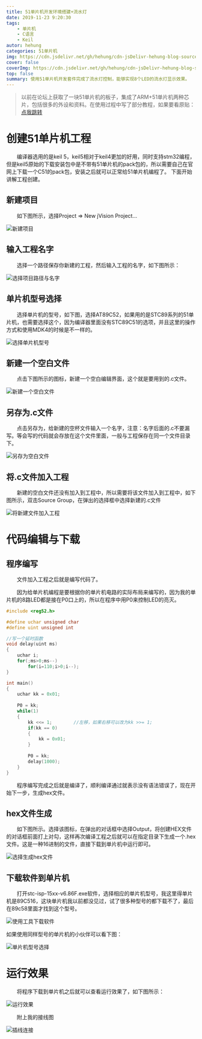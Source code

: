 ```yaml
---
title: 51单片机开发环境搭建+流水灯
date: 2019-11-23 9:20:30
tags: 
	- 单片机
	- C语言
	- Keil
autor: hehung
categories: 51单片机
img: https://cdn.jsdelivr.net/gh/hehung/cdn-jsDelivr-hehung-blog-sources/51单片机建工程+流水灯/整体图.jpg
cover: false
coverImg: https://cdn.jsdelivr.net/gh/hehung/cdn-jsDelivr-hehung-blog-sources/51单片机建工程+流水灯/整体图.jpg
top: false
summary: 使用51单片机开发套件完成了流水灯控制，能够实现8个LED的流水灯显示效果。
---
```


>以前在论坛上获取了一块51单片机的板子，集成了ARM+51单片机两种芯片，包括很多的外设和资料。在使用过程中写了部分教程，如果要看原贴：[点我跳转](https://bbs.icxbk.com/thread-100061-1-1.html)

# 创建51单片机工程

&emsp;&emsp;编译器选用的是keil 5，keil5相对于keil4更加的好用，同时支持stm32编程，但是keil5原始的下载安装包中是不带有51单片机的pack包的，所以需要自己在官网上下载一个C51的pack包，安装之后就可以正常给51单片机编程了。
下面开始讲解工程创建。

## 新建项目

&emsp;&emsp;如下图所示，选择Project => New jVision Project...

![新建项目](https://cdn.jsdelivr.net/gh/hehung/cdn-jsDelivr-hehung-blog-sources/51单片机建工程+流水灯/工程创建1.png "新建项目")

## 输入工程名字

&emsp;&emsp;选择一个路径保存你新建的工程，然后输入工程的名字，如下图所示：

![选择项目路径与名字](https://cdn.jsdelivr.net/gh/hehung/cdn-jsDelivr-hehung-blog-sources/51单片机建工程+流水灯/工程创建2.png "选择项目路径与名字")


## 单片机型号选择

&emsp;&emsp;选择单片机的型号，如下图，选择AT89C52，如果用的是STC89系列的51单片机，也需要选择这个，因为编译器里面没有STC89C51的选项，并且这里的操作方式和使用MDK4的时候是不一样的。

![选择单片机型号](https://cdn.jsdelivr.net/gh/hehung/cdn-jsDelivr-hehung-blog-sources/51单片机建工程+流水灯/选择单片机型号.png "选择单片机型号")

## 新建一个空白文件

&emsp;&emsp;点击下图所示的图标，新建一个空白编辑界面，这个就是要用到的.c文件。

![新建一个空白文件](https://cdn.jsdelivr.net/gh/hehung/cdn-jsDelivr-hehung-blog-sources/51单片机建工程+流水灯/新建一个空白文件.png "新建一个空白文件")

## 另存为.c文件

&emsp;&emsp;点击另存为，给新建的空杯文件输入一个名字，注意：名字后面的.c不要漏写。等会写的代码就会存放在这个文件里面，一般与工程保存在同一个文件目录下。

![另存为空白文件](https://cdn.jsdelivr.net/gh/hehung/cdn-jsDelivr-hehung-blog-sources/51单片机建工程+流水灯/给文件改名.png "另存为空白文件")

## 将.c文件加入工程

&emsp;&emsp;新建的空白文件还没有加入到工程中，所以需要将该文件加入到工程中，如下图所示，双击Source Group，在弹出的选择框中选择新建的.c文件

![将新建文件加入工程](https://cdn.jsdelivr.net/gh/hehung/cdn-jsDelivr-hehung-blog-sources/51单片机建工程+流水灯/将新建文件加入工程.png "将新建文件加入工程")

# 代码编辑与下载

## 程序编写
&emsp;&emsp;文件加入工程之后就是编写代码了。

&emsp;&emsp;因为给单片机编程是要根据你的单片机电路的实际布局来编写的，因为我的单片机的8路LED都是接在P0口上的，所以在程序中用P0来控制LED的亮灭。

``` C
#include <reg52.h>

#define uchar unsigned char
#define uint unsigned int

//写一个延时函数
void delay(uint ms)
{
    uchar i;
    for(;ms>0;ms--)
        for(i=110;i>0;i--);
}

int main()
{
    uchar kk = 0x01;
    
    P0 = kk;		
    while(1)
    {
        kk <<= 1;        //左移，如果右移可以改为kk >>= 1;
        if(kk == 0)
        {
            kk = 0x01;
        }
        
        P0 = kk;
        delay(1000);
    }
}
```

&emsp;&emsp;程序编写完成之后就是编译了，顺利编译通过就表示没有语法错误了，现在开始下一步，生成hex文件。

## hex文件生成

&emsp;&emsp;如下图所示。选择该图标，在弹出的对话框中选择Output，将创建HEX文件的对话框前面打上对勾，这样再次编译工程之后就可以在指定目录下生成一个.hex文件。这是一种16进制的文件，直接下载到单片机中运行即可。

![选择生成hex文件](https://cdn.jsdelivr.net/gh/hehung/cdn-jsDelivr-hehung-blog-sources/51单片机建工程+流水灯/选择生成hex文件.png "选择生成hex文件")

## 下载软件到单片机

&emsp;&emsp;打开stc-isp-15xx-v6.86F.exe软件，选择相应的单片机型号，我这里得单片机是89C516，这块单片机我以前都没见过，试了很多种型号的都下载不了，最后在89c58里面才找到这个型号。

![使用工具下载软件](https://cdn.jsdelivr.net/gh/hehung/cdn-jsDelivr-hehung-blog-sources/51单片机建工程+流水灯/使用工具下载软件.png "使用工具下载软件")

如果使用同样型号的单片机的小伙伴可以看下图：

![单片机型号选择](https://cdn.jsdelivr.net/gh/hehung/cdn-jsDelivr-hehung-blog-sources/51单片机建工程+流水灯/单片机型号选择.png "单片机型号选择")

# 运行效果

&emsp;&emsp;将程序下载到单片机之后就可以查看运行效果了，如下图所示：

![运行效果](https://cdn.jsdelivr.net/gh/hehung/cdn-jsDelivr-hehung-blog-sources/51单片机建工程+流水灯/运行效果.gif "运行效果")

&emsp;&emsp;附上我的接线图

![插线连接](https://cdn.jsdelivr.net/gh/hehung/cdn-jsDelivr-hehung-blog-sources/51单片机建工程+流水灯/插线连接.jpg "插线连接")









